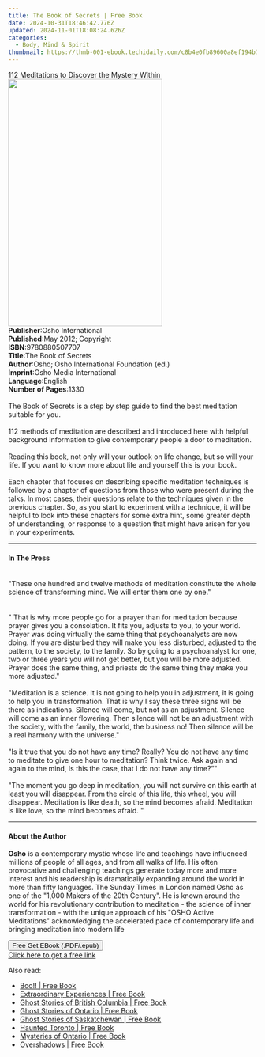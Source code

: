 ```yaml
---
title: The Book of Secrets | Free Book
date: 2024-10-31T18:46:42.776Z
updated: 2024-11-01T18:08:24.626Z
categories:
  - Body, Mind & Spirit
thumbnail: https://thmb-001-ebook.techidaily.com/c8b4e0fb89600a8ef194b73aa326a4a7406b3e5e44ac22ab417eedb447491e98.jpg
---
```

<main id="book-container">
  <div class="flex flex-col">
    <div class="book-brief flex-1 py-6 px-4 sm:p-6 md:py-10 md:px-8">
      <!-- brief-->
      <div class="book-brief-main">
        112 Meditations to Discover the Mystery Within
      </div>
    </div>
    <div
      class="book-meta-info flex-1 grid gap-4 col-start-1 col-end-3 row-start-1 sm:mb-6 sm:grid-cols-4 lg:gap-6 lg:col-start-2 lg:row-end-6 lg:row-span-6 lg:mb-0"
    >
      <div
        class="book-meta-info-left place-content-center mt-4 p-4 text-sm leading-6 col-start-2 col-span-2 dark:text-slate-400"
      >
        <img
          class="w-full h-500 object-cover rounded-lg sm:h-255 sm:col-span-2 lg:col-span-full"
          src="https://img-001-ebook.techidaily.com/9dd8edde19435eafdd1449f91843e3d54d9e9715a71da0409723f151e19d5eba.jpg"
          alt=""
          width="312"
          height="500"
        />
      </div>
      <div
        class="book-meta-info-right mt-2 col-start-1 row-start-2 col-span-3 self-center"
      >
        <!-- meta data  -->
        <div class="flex flex-col px-4 md:px-8">
          <div class="flex-1">
            <strong>Publisher</strong>:<span class="px-2"
              >Osho International</span
            >
          </div>
          <div class="flex-1">
            <strong>Published</strong>:<span class="px-2"
              >May 2012; Copyright</span
            >
          </div>
          <div class="flex-1">
            <strong>ISBN</strong>:<span class="px-2">9780880507707</span>
          </div>
          <div class="flex-1">
            <strong>Title</strong>:<span class="px-2">The Book of Secrets</span>
          </div>
          <div class="flex-1">
            <strong>Author</strong>:<span class="px-2"
              >Osho; Osho International Foundation (ed.)</span
            >
          </div>
          <div class="flex-1">
            <strong>Imprint</strong>:<span class="px-2"
              >Osho Media International</span
            >
          </div>
          <div class="flex-1">
            <strong>Language</strong>:<span class="px-2">English</span>
          </div>
          <div class="flex-1">
            <strong>Number of Pages</strong>:<span class="px-2">1330</span>
          </div>
        </div>
      </div>
    </div>
    <div class="book-description flex-1 py-6 px-4 sm:p-6 md:py-10 md:px-8">
      <div class="book-description-main">
        <div accordion-content="" id="description">
          <br />The Book of Secrets is a step by step guide to find the best
          meditation suitable for you.<br /><br />112 methods of meditation are
          described and introduced here with helpful background information to
          give contemporary people a door to meditation.<br /><br />Reading this
          book, not only will your outlook on life change, but so will your
          life. If you want to know more about life and yourself this is your
          book.<br /><br />Each chapter that focuses on describing specific
          meditation techniques is followed by a chapter of questions from those
          who were present during the talks. In most cases, their questions
          relate to the techniques given in the previous chapter. So, as you
          start to experiment with a technique, it will be helpful to look into
          these chapters for some extra hint, some greater depth of
          understanding, or response to a question that might have arisen for
          you in your experiments.
        </div>
        <div class="accordion-fader"></div>
      </div>
    </div>
    <div class="book-excerpts flex-1 py-6 px-4 sm:p-6 md:py-10 md:px-8">
      <!-- excerpts-->
      <div class="book-excerpts-main">
        <hr />
        <h4 class="placeholder placeholder-heading">
          <span>In The Press</span>
        </h4>
        <p>
          <br />"These one hundred and twelve methods of meditation constitute
          the whole science of transforming mind. We will enter them one by
          one."<br /><br /><br />" That is why more people go for a prayer than
          for meditation because prayer gives you a consolation. It fits you,
          adjusts to you, to your world. Prayer was doing virtually the same
          thing that psychoanalysts are now doing. If you are disturbed they
          will make you less disturbed, adjusted to the pattern, to the society,
          to the family. So by going to a psychoanalyst for one, two or three
          years you will not get better, but you will be more adjusted. Prayer
          does the same thing, and priests do the same thing they make you more
          adjusted."<br /><br />"Meditation is a science. It is not going to
          help you in adjustment, it is going to help you in transformation.
          That is why I say these three signs will be there as indications.
          Silence will come, but not as an adjustment. Silence will come as an
          inner flowering. Then silence will not be an adjustment with the
          society, with the family, the world, the business no! Then silence
          will be a real harmony with the universe."<br /><br />"Is it true that
          you do not have any time? Really? You do not have any time to meditate
          to give one hour to meditation? Think twice. Ask again and again to
          the mind, Is this the case, that I do not have any time?”"<br /><br />"The
          moment you go deep in meditation, you will not survive on this earth
          at least you will disappear. From the circle of this life, this wheel,
          you will disappear. Meditation is like death, so the mind becomes
          afraid. Meditation is like love, so the mind becomes afraid. "
        </p>
      </div>
    </div>
    <div class="book-about-author flex-1 py-6 px-4 sm:p-6 md:py-10 md:px-8">
      <!-- about author-->
      <div class="book-main-author-main">
        <hr />
        <h4 class="placeholder placeholder-heading">
          <span>About the Author</span>
        </h4>
        <p>
          <b>Osho</b> is a contemporary mystic whose life and teachings have
          influenced millions of people of all ages, and from all walks of life.
          His often provocative and challenging teachings generate today more
          and more interest and his readership is dramatically expanding around
          the world in more than fifty languages. The Sunday Times in London
          named Osho as one of the "1,000 Makers of the 20th Century". He is
          known around the world for his revolutionary contribution to
          meditation - the science of inner transformation - with the unique
          approach of his "OSHO Active Meditations" acknowledging the
          accelerated pace of contemporary life and bringing meditation into
          modern life
        </p>
      </div>
    </div>
    <div class="book-free-get flex-1 py-6 px-4 sm:p-6 md:py-10 md:px-8">
      <button
        id="btn-free-get"
        class="bg-blue-500 hover:bg-blue-700 text-white font-bold py-2 px-4 rounded"
      >
        Free Get EBook (.PDF/.epub)
      </button>
      <div id="countdown-display" class="px-2 text-lg mt-2"></div>
      <a
        id="free-link"
        class="hidden bg-blue-500 hover:bg-blue-700 text-white font-bold py-2 px-4 rounded"
        href="https://www.ebooks.com/en-us/book/96476461/the-book-of-secrets/osho/"
        target="_blank"
        >Click here to get a free link</a
      >
    </div>
    <script>
      let countdownTime = 0;
      let countdownInterval = null;
      document
        .getElementById('btn-free-get')
        .addEventListener('click', startCountdown);
      function startCountdown() {
        countdownTime = new Date().getTime() + 60000 * 3;
        countdownInterval = setInterval(updateCountdown, 1000);
        document.getElementById('btn-free-get').disabled = true;
        document
          .getElementById('btn-free-get')
          .classList.add('bg-gray-500', 'cursor-not-allowed');
      }
      function updateCountdown() {
        let currentTime = new Date().getTime();
        let timeLeft = countdownTime - currentTime;
        let secondsLeft = Math.floor(timeLeft / 1000);
        document.getElementById('countdown-display').innerHTML =
          `Remaining time: ${secondsLeft} seconds.`;
        if (secondsLeft <= 0) {
          clearInterval(countdownInterval);
          document.getElementById('btn-free-get').classList.add('hidden');
          document.getElementById('free-link').classList.remove('hidden');
          document.getElementById('countdown-display').innerHTML = '';
        }
      }
    </script>
  </div>
</main>

<ins class="adsbygoogle"
      style="display:block"
      data-ad-client="ca-pub-7571918770474297"
      data-ad-slot="8358498916"
      data-ad-format="auto"
      data-full-width-responsive="true"></ins>
    

<span class="atpl-alsoreadstyle">Also read:</span>
<div><ul>
<li><a href="https://novels-ebooks.techidaily.com/1576780-9781459725591-boo/"><u>Boo!! | Free Book</u></a></li>
<li><a href="https://novels-ebooks.techidaily.com/1576798-9781459725553-extraordinary-experiences/"><u>Extraordinary Experiences | Free Book</u></a></li>
<li><a href="https://novels-ebooks.techidaily.com/1576803-9781459726499-ghost-stories-of-british-columbia/"><u>Ghost Stories of British Columbia | Free Book</u></a></li>
<li><a href="https://novels-ebooks.techidaily.com/1576804-9781459726505-ghost-stories-of-ontario/"><u>Ghost Stories of Ontario | Free Book</u></a></li>
<li><a href="https://novels-ebooks.techidaily.com/1576805-9781459726512-ghost-stories-of-saskatchewan/"><u>Ghost Stories of Saskatchewan | Free Book</u></a></li>
<li><a href="https://novels-ebooks.techidaily.com/1576809-9781459726529-haunted-toronto/"><u>Haunted Toronto | Free Book</u></a></li>
<li><a href="https://novels-ebooks.techidaily.com/1576818-9781459726536-mysteries-of-ontario/"><u>Mysteries of Ontario | Free Book</u></a></li>
<li><a href="https://novels-ebooks.techidaily.com/1576824-9781459726550-overshadows/"><u>Overshadows | Free Book</u></a></li>
</ul></div>

